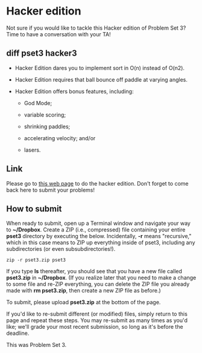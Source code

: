 # Hacker edition

Not sure if you would like to tackle this Hacker edition of Problem Set 3? Time to have a conversation with your TA!

## diff pset3 hacker3

* Hacker Edition dares you to implement sort in O(n) instead of O(n2).

* Hacker Edition requires that ball bounce off paddle at varying angles.

* Hacker Edition offers bonus features, including:

    * God Mode;

    * variable scoring;

    * shrinking paddles;

    * accelerating velocity; and/or

    * lasers.

## Link

Please go to [this web page](http://cdn.cs50.net/2014/fall/psets/3/hacker3/hacker3.html) to do the hacker edition. Don't forget to come back here to submit your problems!

## How to submit

When ready to submit, open up a Terminal window and navigate your way to **~/Dropbox**. Create a ZIP (i.e., compressed) file containing your entire **pset3** directory by executing the below. Incidentally, **-r** means "recursive," which in this case means to ZIP up everything inside of pset3, including any subdirectories (or even subsubdirectories!).

    zip -r pset3.zip pset3

If you type **ls** thereafter, you should see that you have a new file called **pset3.zip** in **~/Dropbox**. (If you realize later that you need to make a change to some file and re-ZIP everything, you can delete the ZIP file you already made with **rm pset3.zip**, then create a new ZIP file as before.)

To submit, please upload **pset3.zip** at the bottom of the page.

If you'd like to re-submit different (or modified) files, simply return to this page and repeat these steps. You may re-submit as many times as you'd like; we'll grade your most recent submission, so long as it's before the deadline.

This was Problem Set 3.

